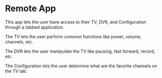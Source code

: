 # Remote App
This app lets the user have access to their TV, DVR, and Configuration through a tabbed application.

The TV lets the user perform common functions like power, volume, channels, etc.

The DVR lets the user manipulate the TV like pausing, fast forward, record, etc.

The Configuration lets the user determine what are the favorite channels on the TV tab.